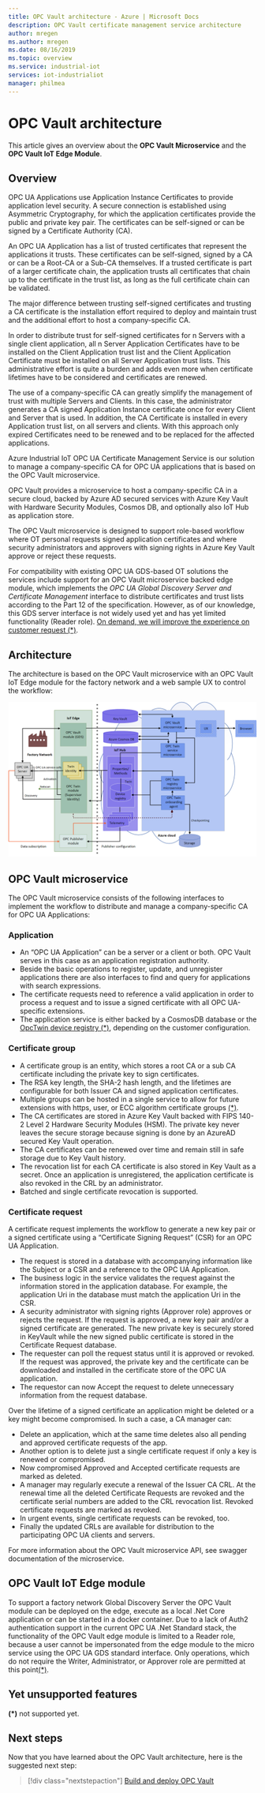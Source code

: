 ```yaml
---
title: OPC Vault architecture - Azure | Microsoft Docs
description: OPC Vault certificate management service architecture
author: mregen
ms.author: mregen
ms.date: 08/16/2019
ms.topic: overview
ms.service: industrial-iot
services: iot-industrialiot
manager: philmea
---
```


# OPC Vault architecture

This article gives an overview about the **OPC Vault Microservice** and the **OPC Vault IoT Edge Module**.

## Overview

OPC UA Applications use Application Instance Certificates to provide application level security. 
A secure connection is established using Asymmetric Cryptography, for which the application 
certificates provide the public and private key pair. 
The certificates can be self-signed or can be signed by a Certificate Authority (CA).

An OPC UA Application has a list of trusted certificates that represent the applications it trusts. 
These certificates can be self-signed, signed by a CA or can be a Root-CA or a Sub-CA themselves. 
If a trusted certificate is part of a larger certificate chain, the application trusts all certificates that chain up to the certificate in the trust list, as long as the full certificate chain can be validated.

The major difference between trusting self-signed certificates and trusting a CA certificate 
is the installation effort required to deploy and maintain trust and the additional effort 
to host a company-specific CA. 

In order to distribute trust for self-signed certificates for n Servers with a single client 
application, all n Server Application Certificates have to be installed on the Client 
Application trust list and the Client Application Certificate must be installed on all 
Server Application trust lists. This administrative effort is quite a burden and adds 
even more when certificate lifetimes have to be considered and certificates are renewed.

The use of a company-specific CA can greatly simplify the management of trust with 
multiple Servers and Clients. In this case, the administrator generates a CA signed 
Application Instance certificate once for every Client and Server that is used. 
In addition, the CA Certificate is installed in every Application trust list, 
on all servers and clients. With this approach only expired Certificates need to 
be renewed and to be replaced for the affected applications.

Azure Industrial IoT OPC UA Certificate Management Service is our solution to 
manage a company-specific CA for OPC UA applications that is based on the OPC Vault microservice.

OPC Vault provides a microservice to host a company-specific CA in a secure 
cloud, backed by Azure AD secured services with Azure Key Vault with Hardware Security Modules, 
Cosmos DB, and optionally also IoT Hub as application store.

The OPC Vault microservice is designed to support role-based workflow where OT 
personal requests signed application certificates and where security 
administrators and approvers with signing rights in Azure Key Vault 
approve or reject these requests.

For compatibility with existing OPC UA GDS-based OT solutions the services include
support for an OPC Vault microservice backed edge module, which implements the 
*OPC UA Global Discovery Server and Certificate Management* interface to distribute certificates and trust lists according to the Part 12 of the specification. 
However, as of our knowledge, this GDS server interface is not widely 
used yet and has yet limited functionality (Reader role). [On demand, we will 
improve the experience on customer request (*)](#yet-unsupported-features).

## Architecture

The architecture is based on the OPC Vault microservice with an OPC Vault 
IoT Edge module for the factory network and a web sample UX to control the workflow:

![OPCVault Architecture](media/overview-opc-vault-architecture/opc-vault.png)

## OPC Vault microservice

The OPC Vault microservice consists of the following interfaces to implement 
the workflow to distribute and manage a company-specific CA for OPC UA Applications:

### Application 
- An “OPC UA Application” can be a server or a client or both. OPC Vault serves in this 
case as an application registration authority. 
- Beside the basic operations to register, 
update, and unregister applications there are also interfaces to find and query 
for applications with search expressions. 
- The certificate requests need to reference 
a valid application in order to process a request and to issue a signed certificate 
with all OPC UA-specific extensions. 
- The application service is either backed by a CosmosDB 
database or the [OpcTwin device registry (*)](#yet-unsupported-features), depending on the customer configuration.

### Certificate group
- A certificate group is an entity, which stores a root CA or a sub CA certificate 
including the private key to sign certificates. 
- The RSA key length, the SHA-2 hash length, 
and the lifetimes are configurable for both Issuer CA and signed application certificates. 
- Multiple groups can be hosted in a single service to allow for future extensions with https, 
user, or ECC algorithm certificate groups [(*)](#yet-unsupported-features). 
- The CA certificates are stored in Azure Key Vault backed with FIPS 140-2 Level 2 Hardware Security Modules (HSM). 
The private key never leaves the secure storage because signing is done 
by an AzureAD secured Key Vault operation. 
- The CA certificates can be renewed over time and 
remain still in safe storage due to Key Vault history. 
- The revocation list for each CA certificate is also stored in Key Vault as a secret. 
Once an application is unregistered, the application certificate is also revoked in the CRL by an administrator.
- Batched and single certificate revocation is supported.

### Certificate request
A certificate request implements the workflow to generate a new key pair or a signed certificate using a “Certificate Signing Request” (CSR) for an OPC UA Application. 
- The request is stored in a database with accompanying information like the Subject or a CSR and a reference to the OPC UA Application. 
- The business logic in the service validates the request against the information stored in the application database. 
For example, the application Uri in the database must match the application Uri in the CSR.
- A security administrator with signing rights (Approver role) approves or rejects the request. If the request is approved, a new key pair and/or a signed certificate are generated. The new private key is securely stored in KeyVault while the new signed public certificate is stored in the Certificate Request database.
- The requester can poll the request status until it is approved or revoked. If the request was approved, the private key and the certificate can be downloaded and installed in the certificate store of the OPC UA application.
- The requestor can now Accept the request to delete unnecessary information from the request database. 

Over the lifetime of a signed certificate an application might be deleted or a key might become compromised. In such a case, a CA manager can:
- Delete an application, which at the same time deletes also all pending and approved certificate requests of the app. 
- Another option is to delete just a single certificate request if only a key is renewed or compromised.
- Now compromised Approved and Accepted certificate requests are marked as deleted.
- A manager may regularly execute a renewal of the Issuer CA CRL. At the renewal time all the deleted Certificate Requests are revoked and the certificate serial numbers are added to the CRL revocation list. Revoked certificate requests are marked as revoked.
- In urgent events, single certificate requests can be revoked, too.
- Finally the updated CRLs are available for distribution to the participating OPC UA clients and servers.

For more information about the OPC Vault microservice API, see swagger documentation of the microservice.

## OPC Vault IoT Edge module
To support a factory network Global Discovery Server the OPC Vault module can be deployed on the edge, 
execute as a local .Net Core application or can be started in a docker container. 
Due to a lack of Auth2 authentication support in the current OPC UA .Net Standard stack, 
the functionality of the OPC Vault edge module is limited to a Reader role, because a user cannot be 
impersonated from the edge module to the micro service using the OPC UA GDS standard interface. 
Only operations, which do not require the Writer, Administrator, or Approver role are permitted at this point[(*)](#yet-unsupported-features). 

## Yet unsupported features

**(*)** not supported yet.

## Next steps

Now that you have learned about the OPC Vault architecture, here is the suggested next step:

> [!div class="nextstepaction"]
> [Build and deploy OPC Vault](howto-opc-vault-deploy.md)
